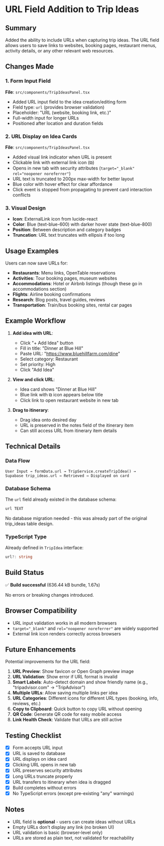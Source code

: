 # URL Field Addition to Trip Ideas

## Summary
Added the ability to include URLs when capturing trip ideas. The URL field allows users to save links to websites, booking pages, restaurant menus, activity details, or any other relevant web resources.

## Changes Made

### 1. Form Input Field
**File**: `src/components/TripIdeasPanel.tsx`

- Added URL input field to the idea creation/editing form
- Field type: `url` (provides browser validation)
- Placeholder: "URL (website, booking link, etc.)"
- Full-width input for longer URLs
- Positioned after location and duration fields

### 2. URL Display on Idea Cards
**File**: `src/components/TripIdeasPanel.tsx`

- Added visual link indicator when URL is present
- Clickable link with external link icon (⧉)
- Opens in new tab with security attributes (`target="_blank" rel="noopener noreferrer"`)
- URL text is truncated to 200px max-width for better layout
- Blue color with hover effect for clear affordance
- Click event is stopped from propagating to prevent card interaction conflicts

### 3. Visual Design
- **Icon**: ExternalLink icon from lucide-react
- **Color**: Blue (text-blue-600) with darker hover state (text-blue-800)
- **Position**: Between description and category badges
- **Truncation**: URL text truncates with ellipsis if too long

## Usage Examples

Users can now save URLs for:
- **Restaurants**: Menu links, OpenTable reservations
- **Activities**: Tour booking pages, museum websites
- **Accommodations**: Hotel or Airbnb listings (though these go in accommodations section)
- **Flights**: Airline booking confirmations
- **Research**: Blog posts, travel guides, reviews
- **Transportation**: Train/bus booking sites, rental car pages

## Example Workflow

1. **Add idea with URL**:
   - Click "+ Add Idea" button
   - Fill in title: "Dinner at Blue Hill"
   - Paste URL: "https://www.bluehillfarm.com/dine"
   - Select category: Restaurant
   - Set priority: High
   - Click "Add Idea"

2. **View and click URL**:
   - Idea card shows "Dinner at Blue Hill"
   - Blue link with ⧉ icon appears below title
   - Click link to open restaurant website in new tab

3. **Drag to itinerary**:
   - Drag idea onto desired day
   - URL is preserved in the notes field of the itinerary item
   - Can still access URL from itinerary item details

## Technical Details

### Data Flow
```
User Input → formData.url → TripService.createTripIdea() → 
Supabase trip_ideas.url → Retrieved → Displayed on card
```

### Database Schema
The `url` field already existed in the database schema:
```sql
url TEXT
```

No database migration needed - this was already part of the original trip_ideas table design.

### TypeScript Type
Already defined in `TripIdea` interface:
```typescript
url?: string
```

## Build Status
✅ **Build successful** (636.44 kB bundle, 1.67s)

No errors or breaking changes introduced.

## Browser Compatibility
- URL input validation works in all modern browsers
- `target="_blank"` and `rel="noopener noreferrer"` are widely supported
- External link icon renders correctly across browsers

## Future Enhancements

Potential improvements for the URL field:
1. **URL Preview**: Show favicon or Open Graph preview image
2. **URL Validation**: Show error if URL format is invalid
3. **Smart Labels**: Auto-detect domain and show friendly name (e.g., "tripadvisor.com" → "TripAdvisor")
4. **Multiple URLs**: Allow saving multiple links per idea
5. **URL Categories**: Different icons for different URL types (booking, info, reviews, etc.)
6. **Copy to Clipboard**: Quick button to copy URL without opening
7. **QR Code**: Generate QR code for easy mobile access
8. **Link Health Check**: Validate that URLs are still active

## Testing Checklist

- [x] Form accepts URL input
- [x] URL is saved to database
- [x] URL displays on idea card
- [x] Clicking URL opens in new tab
- [x] URL preserves security attributes
- [x] Long URLs truncate properly
- [x] URL transfers to itinerary when idea is dragged
- [x] Build completes without errors
- [x] No TypeScript errors (except pre-existing "any" warnings)

## Notes

- URL field is **optional** - users can create ideas without URLs
- Empty URLs don't display any link (no broken UI)
- URL validation is basic (browser-level only)
- URLs are stored as plain text, not validated for reachability
